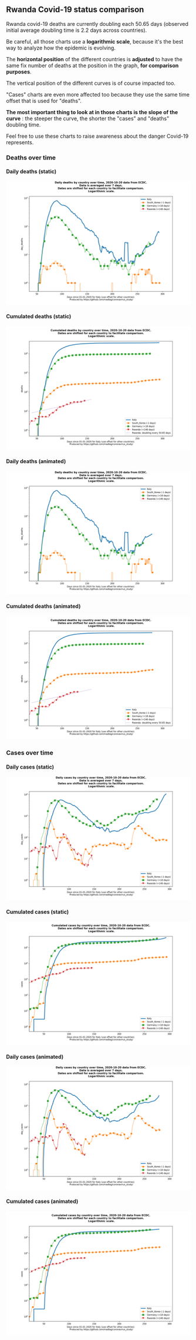 ## Rwanda Covid-19 status comparison 

Rwanda covid-19 deaths are currently doubling each 50.65 days (observed initial average doubling time is 2.2 days across countries).



Be careful, all those charts use a **logarithmic scale**, because it's the best way to analyze how the epidemic is evolving.
 
The **horizontal position** of the different countries is **adjusted** to have the same fix number of deaths at the position in the graph, **for comparison purposes**.

The vertical position of the different curves is of course impacted too.

"Cases" charts are even more affected too because they use the same time offset that is used for "deaths".

**The most important thing to look at in those charts is the slope of the curve** : the steeper the curve, the shorter the "cases" and "deaths" doubling time.

Feel free to use these charts to raise awareness about the danger Covid-19 represents. 


 
### Deaths over time
 
#### Daily deaths (static)
![Rwanda covid-19 daily deaths static chart](https://raw.githubusercontent.com/madlag/coronavirus_study/master/notebooks/graphs/2020-10-20/countries/Rwanda/2020-10-20_Rwanda_day_deaths.png "Rwanda covid-19 day_deaths static chart")   
 
#### Cumulated deaths (static)
![Rwanda covid-19 cumulated deaths static chart](https://raw.githubusercontent.com/madlag/coronavirus_study/master/notebooks/graphs/2020-10-20/countries/Rwanda/2020-10-20_Rwanda_deaths.png "Rwanda covid-19 deaths static chart")   
 
#### Daily deaths (animated)
![Rwanda covid-19 daily deaths animated chart](https://raw.githubusercontent.com/madlag/coronavirus_study/master/notebooks/graphs/2020-10-20/countries/Rwanda/2020-10-20_Rwanda_day_deaths.gif "Rwanda covid-19 day_deaths animated chart")   
 
#### Cumulated deaths (animated)
![Rwanda covid-19 cumulated deaths animated chart](https://raw.githubusercontent.com/madlag/coronavirus_study/master/notebooks/graphs/2020-10-20/countries/Rwanda/2020-10-20_Rwanda_deaths.gif "Rwanda covid-19 deaths animated chart")   

 
### Cases over time
 
#### Daily cases (static)
![Rwanda covid-19 daily cases static chart](https://raw.githubusercontent.com/madlag/coronavirus_study/master/notebooks/graphs/2020-10-20/countries/Rwanda/2020-10-20_Rwanda_day_cases.png "Rwanda covid-19 day_cases static chart")   
 
#### Cumulated cases (static)
![Rwanda covid-19 cumulated cases static chart](https://raw.githubusercontent.com/madlag/coronavirus_study/master/notebooks/graphs/2020-10-20/countries/Rwanda/2020-10-20_Rwanda_cases.png "Rwanda covid-19 cases static chart")   
 
#### Daily cases (animated)
![Rwanda covid-19 daily cases animated chart](https://raw.githubusercontent.com/madlag/coronavirus_study/master/notebooks/graphs/2020-10-20/countries/Rwanda/2020-10-20_Rwanda_day_cases.gif "Rwanda covid-19 day_cases animated chart")   
 
#### Cumulated cases (animated)
![Rwanda covid-19 cumulated cases animated chart](https://raw.githubusercontent.com/madlag/coronavirus_study/master/notebooks/graphs/2020-10-20/countries/Rwanda/2020-10-20_Rwanda_cases.gif "Rwanda covid-19 cases animated chart")   

